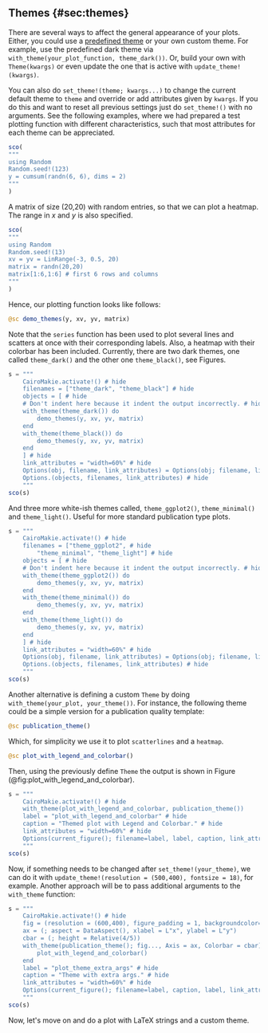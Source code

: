 ## Themes {#sec:themes}

There are several ways to affect the general appearance of your plots.
Either, you could use a [predefined theme](http://makie.juliaplots.org/stable/predefined_themes.html) or your own custom theme.
For example, use the predefined dark theme via `with_theme(your_plot_function, theme_dark())`.
Or, build your own with `Theme(kwargs)` or even update the one that is active with `update_theme!(kwargs)`.

You can also do `set_theme!(theme; kwargs...)` to change the current default theme to `theme` and override or add attributes given by `kwargs`.
If you do this and want to reset all previous settings just do `set_theme!()` with no arguments.
See the following examples, where we had prepared a test plotting function with different characteristics, such that most attributes for each theme can be appreciated.

```jl
sco(
"""
using Random
Random.seed!(123)
y = cumsum(randn(6, 6), dims = 2)
"""
)
```

A matrix of size (20,20) with random entries, so that we can plot a heatmap.
The range in $x$ and $y$ is also specified.

```jl
sco(
"""
using Random
Random.seed!(13)
xv = yv = LinRange(-3, 0.5, 20)
matrix = randn(20,20)
matrix[1:6,1:6] # first 6 rows and columns
"""
)
```

Hence, our plotting function looks like follows:

```jl
@sc demo_themes(y, xv, yv, matrix)
```

Note that the `series` function has been used to plot several lines and scatters at once with their corresponding labels.
Also, a heatmap with their colorbar has been included.
Currently, there are two dark themes, one called `theme_dark()` and the other one `theme_black()`, see Figures.

```jl
s = """
    CairoMakie.activate!() # hide
    filenames = ["theme_dark", "theme_black"] # hide
    objects = [ # hide
    # Don't indent here because it indent the output incorrectly. # hide
    with_theme(theme_dark()) do
        demo_themes(y, xv, yv, matrix)
    end
    with_theme(theme_black()) do
        demo_themes(y, xv, yv, matrix)
    end
    ] # hide
    link_attributes = "width=60%" # hide
    Options(obj, filename, link_attributes) = Options(obj; filename, link_attributes) # hide
    Options.(objects, filenames, link_attributes) # hide
    """
sco(s)
```

And three more white-ish themes called, `theme_ggplot2()`, `theme_minimal()` and `theme_light()`. Useful for more standard publication type plots.

```jl
s = """
    CairoMakie.activate!() # hide
    filenames = ["theme_ggplot2", # hide
        "theme_minimal", "theme_light"] # hide
    objects = [ # hide
    # Don't indent here because it indent the output incorrectly. # hide
    with_theme(theme_ggplot2()) do
        demo_themes(y, xv, yv, matrix)
    end
    with_theme(theme_minimal()) do
        demo_themes(y, xv, yv, matrix)
    end
    with_theme(theme_light()) do
        demo_themes(y, xv, yv, matrix)
    end
    ] # hide
    link_attributes = "width=60%" # hide
    Options(obj, filename, link_attributes) = Options(obj; filename, link_attributes) # hide
    Options.(objects, filenames, link_attributes) # hide
    """
sco(s)
```

Another alternative is defining a custom `Theme` by doing `with_theme(your_plot, your_theme())`.
For instance, the following theme could be a simple version for a publication quality template:

```jl
@sc publication_theme()
```

Which, for simplicity we use it to plot `scatterlines` and a `heatmap`.

```jl
@sc plot_with_legend_and_colorbar()
```

Then, using the previously define `Theme` the output is shown in Figure (@fig:plot_with_legend_and_colorbar).

```jl
s = """
    CairoMakie.activate!() # hide
    with_theme(plot_with_legend_and_colorbar, publication_theme())
    label = "plot_with_legend_and_colorbar" # hide
    caption = "Themed plot with Legend and Colorbar." # hide
    link_attributes = "width=60%" # hide
    Options(current_figure(); filename=label, label, caption, link_attributes) # hide
    """
sco(s)
```

Now, if something needs to be changed after `set_theme!(your_theme)`, we can do it with `update_theme!(resolution = (500,400), fontsize = 18)`, for example.
Another approach will be to pass additional arguments to the `with_theme` function:

```jl
s = """
    CairoMakie.activate!() # hide
    fig = (resolution = (600,400), figure_padding = 1, backgroundcolor= :grey90)
    ax = (; aspect = DataAspect(), xlabel = L"x", ylabel = L"y")
    cbar = (; height = Relative(4/5))
    with_theme(publication_theme(); fig..., Axis = ax, Colorbar = cbar) do
        plot_with_legend_and_colorbar()
    end
    label = "plot_theme_extra_args" # hide
    caption = "Theme with extra args." # hide
    link_attributes = "width=60%" # hide
    Options(current_figure(); filename=label, caption, label, link_attributes) # hide
    """
sco(s)
```

Now, let's move on and do a plot with LaTeX strings and a custom theme.
